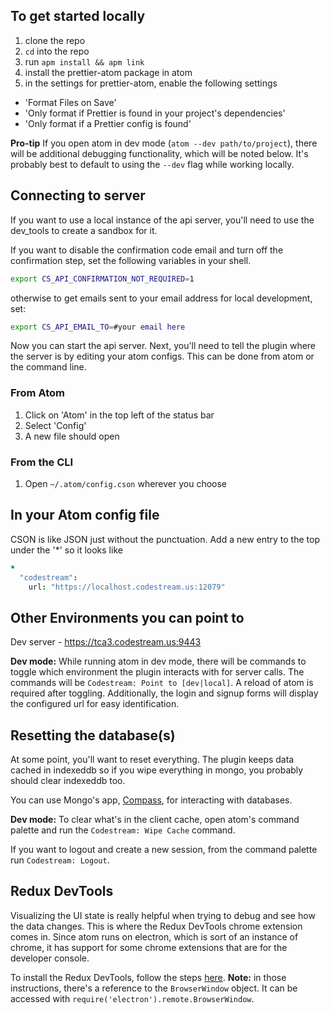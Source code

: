## To get started locally

1. clone the repo
2. `cd` into the repo
3. run `apm install && apm link`
4. install the prettier-atom package in atom
5. in the settings for prettier-atom, enable the following settings

* 'Format Files on Save'
* 'Only format if Prettier is found in your project's dependencies'
* 'Only format if a Prettier config is found'

**Pro-tip** If you open atom in dev mode (`atom --dev path/to/project`), there will be additional
debugging functionality, which will be noted below. It's probably best to default to using the
`--dev` flag while working locally.

## Connecting to server

If you want to use a local instance of the api server, you'll need to use the dev_tools to create a
sandbox for it.

If you want to disable the confirmation code email and turn off the confirmation step, set the
following variables in your shell.

```bash
export CS_API_CONFIRMATION_NOT_REQUIRED=1
```

otherwise to get emails sent to your email address for local development, set:

```bash
export CS_API_EMAIL_TO=#your email here
```

Now you can start the api server. Next, you'll need to tell the plugin where the server is by
editing your atom configs. This can be done from atom or the command line.

### From Atom

1. Click on 'Atom' in the top left of the status bar
2. Select 'Config'
3. A new file should open

### From the CLI

1. Open `~/.atom/config.cson` wherever you choose

## In your Atom config file

CSON is like JSON just without the punctuation. Add a new entry to the top under the '\*' so it
looks like

```cson
*
  "codestream":
    url: "https://localhost.codestream.us:12079"
```

## Other Environments you can point to

Dev server - https://tca3.codestream.us:9443

**Dev mode:** While running atom in dev mode, there will be commands to toggle which environment the
plugin interacts with for server calls. The commands will be `Codestream: Point to [dev|local]`. A
reload of atom is required after toggling. Additionally, the login and signup forms will display the
configured url for easy identification.

## Resetting the database(s)

At some point, you'll want to reset everything. The plugin keeps data cached in indexeddb so if you
wipe everything in mongo, you probably should clear indexeddb too.

You can use Mongo's app, [Compass](https://www.mongodb.com/products/compass), for interacting with
databases.

**Dev mode:** To clear what's in the client cache, open atom's command palette and run the
`Codestream: Wipe Cache` command.

If you want to logout and create a new session, from the command palette run `Codestream: Logout`.

## Redux DevTools

Visualizing the UI state is really helpful when trying to debug and see how the data changes. This
is where the Redux DevTools chrome extension comes in. Since atom runs on electron, which is sort of
an instance of chrome, it has support for some chrome extensions that are for the developer console.

To install the Redux DevTools, follow the steps
[here](https://github.com/electron/electron/blob/master/docs/tutorial/devtools-extension.md#how-to-load-a-devtools-extension).
**Note:** in those instructions, there's a reference to the `BrowserWindow` object. It can be
accessed with `require('electron').remote.BrowserWindow`.
